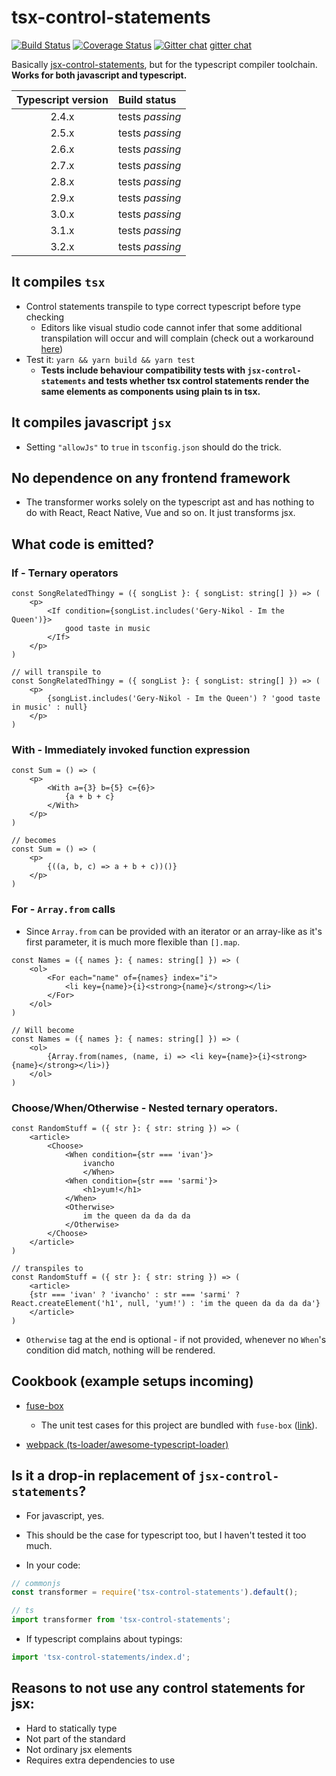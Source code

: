 # tsx-control-statements

[![Build Status](https://travis-ci.org/KonstantinSimeonov/tsx-control-statements.svg?branch=master)](https://travis-ci.org/KonstantinSimeonov/tsx-control-statements) [![Coverage Status](https://coveralls.io/repos/github/KonstantinSimeonov/tsx-control-statements/badge.svg?branch=master)](https://coveralls.io/github/KonstantinSimeonov/tsx-control-statements?branch=master) [![Gitter chat](https://badges.gitter.im/Join%20Chat.svg)](https://gitter.im/tsx-control-statements/Lobby?utm_source=badge&utm_medium=badge&utm_campaign=pr-badge&utm_content=badge) [gitter chat](https://gitter.im/tsx-control-statements/Lobby)

Basically [jsx-control-statements](https://www.npmjs.com/package/babel-plugin-jsx-control-statements), but for the typescript compiler toolchain. **Works for both javascript and typescript.**

| Typescript version | Build status           |
|:------------------:|:-----------------------|
| 2.4.x              | tests _passing_        |
| 2.5.x              | tests _passing_        |
| 2.6.x              | tests _passing_        |
| 2.7.x              | tests _passing_        |
| 2.8.x              | tests _passing_        |
| 2.9.x              | tests _passing_        |
| 3.0.x              | tests _passing_        |
| 3.1.x              | tests _passing_        |
| 3.2.x              | tests _passing_        |

## It compiles `tsx`
- Control statements transpile to type correct typescript before type checking
	- Editors like visual studio code cannot infer that some additional transpilation will occur and will complain (check out a workaround [here](./test/tsx-cases/for.tsx))
- Test it: `yarn && yarn build && yarn test`
    - **Tests include behaviour compatibility tests with `jsx-control-statements` and tests whether tsx control statements render the same elements as components using plain ts in tsx.**

## It compiles javascript `jsx`
- Setting `"allowJs"` to `true` in `tsconfig.json` should do the trick.

## No dependence on any frontend framework
- The transformer works solely on the typescript ast and has nothing to do with React, React Native, Vue and so on. It just transforms jsx.

## What code is emitted?

### If - Ternary operators

```tsx
const SongRelatedThingy = ({ songList }: { songList: string[] }) => (
    <p>
        <If condition={songList.includes('Gery-Nikol - Im the Queen')}>
            good taste in music
        </If>
    </p>
)

// will transpile to
const SongRelatedThingy = ({ songList }: { songList: string[] }) => (
    <p>
        {songList.includes('Gery-Nikol - Im the Queen') ? 'good taste in music' : null}
    </p>
)
```

### With - Immediately invoked function expression

```tsx
const Sum = () => (
    <p>
        <With a={3} b={5} c={6}>
            {a + b + c}
        </With>
    </p>
)

// becomes
const Sum = () => (
    <p>
        {((a, b, c) => a + b + c))()}
    </p>
)
```

### For - `Array.from` calls
- Since `Array.from` can be provided with an iterator or an array-like as it's first parameter, it is much more flexible than `[].map`.
```tsx
const Names = ({ names }: { names: string[] }) => (
    <ol>
        <For each="name" of={names} index="i">
            <li key={name}>{i}<strong>{name}</strong></li>
        </For>
    </ol>
)

// Will become
const Names = ({ names }: { names: string[] }) => (
    <ol>
        {Array.from(names, (name, i) => <li key={name}>{i}<strong>{name}</strong></li>)}
    </ol>
)
```

### Choose/When/Otherwise - Nested ternary operators.

```tsx
const RandomStuff = ({ str }: { str: string }) => (
    <article>
        <Choose>
            <When condition={str === 'ivan'}>
                ivancho
                </When>
            <When condition={str === 'sarmi'}>
                <h1>yum!</h1>
            </When>
            <Otherwise>
                im the queen da da da da
            </Otherwise>
        </Choose>
    </article>
)

// transpiles to
const RandomStuff = ({ str }: { str: string }) => (
    <article>
	{str === 'ivan' ? 'ivancho' : str === 'sarmi' ? React.createElement('h1', null, 'yum!') : 'im the queen da da da da'}
    </article>
)
```

- `Otherwise` tag at the end is optional - if not provided, whenever no `When`'s condition did match, nothing will be rendered.

## Cookbook (example setups incoming)

- [fuse-box](./examples/fuse-box)
    - The unit test cases for this project are bundled with `fuse-box` ([link](./test/fuse.js)).

- [webpack (ts-loader/awesome-typescript-loader)](./examples/webpack)

## Is it a drop-in replacement of `jsx-control-statements`?
- For javascript, yes.
- This should be the case for typescript too, but I haven't tested it too much.

- In your code:
```ts
// commonjs
const transformer = require('tsx-control-statements').default();

// ts
import transformer from 'tsx-control-statements';
```

- If typescript complains about typings:

```ts
import 'tsx-control-statements/index.d';
```

## Reasons to not use any control statements for jsx:
- Hard to statically type
- Not part of the standard
- Not ordinary jsx elements
- Requires extra dependencies to use
